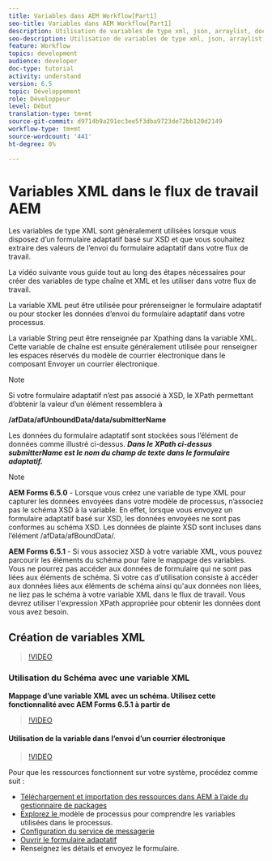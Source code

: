 ```yaml
---
title: Variables dans AEM Workflow[Part1]
seo-title: Variables dans AEM Workflow[Part1]
description: Utilisation de variables de type xml, json, arraylist, document dans le processus aem
seo-description: Utilisation de variables de type xml, json, arraylist, document dans le processus aem
feature: Workflow
topics: development
audience: developer
doc-type: tutorial
activity: understand
version: 6.5
topic: Développement
role: Développeur
level: Début
translation-type: tm+mt
source-git-commit: d9714b9a291ec3ee5f3dba9723de72bb120d2149
workflow-type: tm+mt
source-wordcount: '441'
ht-degree: 0%

---
```



# Variables XML dans le flux de travail AEM

Les variables de type XML sont généralement utilisées lorsque vous disposez d’un formulaire adaptatif basé sur XSD et que vous souhaitez extraire des valeurs de l’envoi du formulaire adaptatif dans votre flux de travail.

La vidéo suivante vous guide tout au long des étapes nécessaires pour créer des variables de type chaîne et XML et les utiliser dans votre flux de travail.

La variable XML peut être utilisée pour prérenseigner le formulaire adaptatif ou pour stocker les données d’envoi du formulaire adaptatif dans votre processus.

La variable String peut être renseignée par Xpathing dans la variable XML. Cette variable de chaîne est ensuite généralement utilisée pour renseigner les espaces réservés du modèle de courrier électronique dans le composant Envoyer un courrier électronique.

>[!NOTE]
>
>Si votre formulaire adaptatif n’est pas associé à XSD, le XPath permettant d’obtenir la valeur d’un élément ressemblera à
>
>**/afData/afUnboundData/data/submitterName**

Les données du formulaire adaptatif sont stockées sous l’élément de données comme illustré ci-dessus. **_Dans le XPath ci-dessus submitterName est le nom du champ de texte dans le formulaire adaptatif._**

>[!NOTE]
>
>**AEM Forms 6.5.0**  - Lorsque vous créez une variable de type XML pour capturer les données envoyées dans votre modèle de processus, n’associez pas le schéma XSD à la variable. En effet, lorsque vous envoyez un formulaire adaptatif basé sur XSD, les données envoyées ne sont pas conformes au schéma XSD. Les données de plainte XSD sont incluses dans l’élément /afData/afBoundData/.
>
>**AEM Forms 6.5.1**  - Si vous associez XSD à votre variable XML, vous pouvez parcourir les éléments du schéma pour faire le mappage des variables. Vous ne pourrez pas accéder aux données de formulaire qui ne sont pas liées aux éléments de schéma. Si votre cas d&#39;utilisation consiste à accéder aux données liées aux éléments de schéma ainsi qu&#39;aux données non liées, ne liez pas le schéma à votre variable XML dans le flux de travail. Vous devrez utiliser l&#39;expression XPath appropriée pour obtenir les données dont vous avez besoin.

## Création de variables XML

>[!VIDEO](https://video.tv.adobe.com/v/26440?quality=12?autoplay=1)

### Utilisation du Schéma avec une variable XML

**Mappage d’une variable XML avec un schéma. Utilisez cette fonctionnalité avec AEM Forms 6.5.1 à partir de**

>[!VIDEO](https://video.tv.adobe.com/v/28098?quality=9&learn=on)

#### Utilisation de la variable dans l’envoi d’un courrier électronique

>[!VIDEO](https://video.tv.adobe.com/v/26441?quality=12&learn=on)

Pour que les ressources fonctionnent sur votre système, procédez comme suit :

* [Téléchargement et importation des ressources dans AEM à l’aide du gestionnaire de packages](assets/xmlandstringvariable.zip)
* [Explorez le ](http://localhost:4502/editor.html/conf/global/settings/workflow/models/vacationrequest.html) modèle de processus pour comprendre les variables utilisées dans le processus.
* [Configuration du service de messagerie](https://helpx.adobe.com/experience-manager/6-5/sites/administering/using/notification.html#ConfiguringtheMailService)
* [Ouvrir le formulaire adaptatif](http://localhost:4502/content/dam/formsanddocuments/applicationfortimeoff/jcr:content?wcmmode=disabled)
* Renseignez les détails et envoyez le formulaire.

